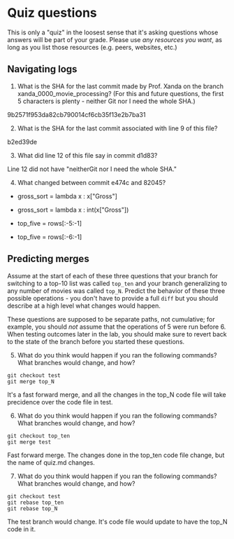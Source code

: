 # Quiz questions

This is only a "quiz" in the loosest sense that it's asking questions whose
answers will be part of your grade. Please use *any resources you want*, as
long as you list those resources (e.g. peers, websites, etc.)

## Navigating logs

1. What is the SHA for the last commit made by Prof. Xanda on the branch
xanda_0000_movie_processing?
(For this and future questions, the first 5 characters is plenty - neither
Git nor I need the whole SHA.)

9b2571f953da82cb790014cf6cb35f13e2b7ba31

2. What is the SHA for the last commit associated with line 9 of this file?

b2ed39de

3. What did line 12 of this file say in commit d1d83?

Line 12 did not have "neitherGit nor I need the whole SHA."

4. What changed between commit e474c and 82045?

-    gross_sort = lambda x : x["Gross"]
+    gross_sort = lambda x : int(x["Gross"])
-    top_five = rows[:-5:-1]
+    top_five = rows[:-6:-1]

## Predicting merges

Assume at the start of each of these three questions that your
branch for switching to a top-10 list was called `top_ten`
and your branch generalizing to any number of movies was called `top_N`.
Predict the behavior of these three possible operations - you don't
have to provide a full `diff` but you should describe at a high level
what changes would happen.

These questions are supposed to be separate paths, not cumulative;
for example, you should *not* assume that the operations of 5 were run
before 6. When testing outcomes later in the lab, you should make sure to
revert back to the state of the branch before you started these questions.

5. What do you think would happen if you ran the following commands?
What branches would change, and how?
```
git checkout test
git merge top_N
```
It's a fast forward merge, and all the changes in the top_N code file will take precidence over the code file in test.

6. What do you think would happen if you ran the following commands?
What branches would change, and how?
```
git checkout top_ten
git merge test
```
Fast forward merge. The changes done in the top_ten code file change, but the name of quiz.md changes.

7. What do you think would happen if you ran the following commands?
What branches would change, and how?
```
git checkout test
git rebase top_ten
git rebase top_N
```
The test branch would change. It's code file would update to have the top_N code in it.